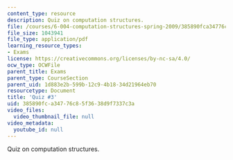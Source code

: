```yaml
---
content_type: resource
description: Quiz on computation structures.
file: /courses/6-004-computation-structures-spring-2009/385890fca34776c85f3638d9f7337c3a_MIT6_004s09_quiz03.pdf
file_size: 1043941
file_type: application/pdf
learning_resource_types:
- Exams
license: https://creativecommons.org/licenses/by-nc-sa/4.0/
ocw_type: OCWFile
parent_title: Exams
parent_type: CourseSection
parent_uid: 1d883e2b-599b-12c9-4b18-34d21964eb70
resourcetype: Document
title: 'Quiz #3'
uid: 385890fc-a347-76c8-5f36-38d9f7337c3a
video_files:
  video_thumbnail_file: null
video_metadata:
  youtube_id: null
---
```

Quiz on computation structures.